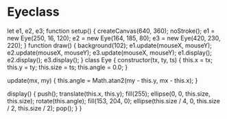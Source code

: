 # Eyeclass

let e1, e2, e3;
function setup() {
  createCanvas(640, 360);
  noStroke();
  e1 = new Eye(250, 16, 120);
  e2 = new Eye(164, 185, 80);
  e3 = new Eye(420, 230, 220);
}
function draw() {
  background(102);
  e1.update(mouseX, mouseY);
  e2.update(mouseX, mouseY);
  e3.update(mouseX, mouseY);
  e1.display();
  e2.display();
  e3.display();
}
class Eye {
  constructor(tx, ty, ts) {
    this.x = tx;
    this.y = ty;
    this.size = ts;
    this.angle = 0.0;
  }

  update(mx, my) {
    this.angle = Math.atan2(my - this.y, mx - this.x);
  }

  display() {
    push();
    translate(this.x, this.y);
    fill(255);
    ellipse(0, 0, this.size, this.size);
    rotate(this.angle);
    fill(153, 204, 0);
    ellipse(this.size / 4, 0, this.size / 2, this.size / 2);
    pop();
  }
}
